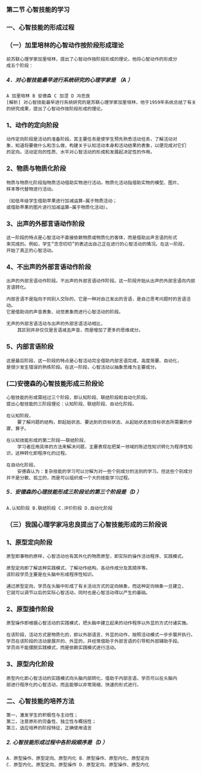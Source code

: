 ### 第二节 心智技能的学习
### 一、心智技能的形成过程
### （一）加里培林的心智动作按阶段形成理论
    前苏联心理学家加里培林，提出了心智动作按阶段形成的理论，他将心智动作的形成分
    成五个阶段：
    
##### 4．对心智技能最早进行系统研究的心理学家是 （A ）
    A 加里培林 B 安德森 C 加涅 D 冯忠良
    [解析] 对心智技能最早进行系统研究的是苏联心理学家加里培林，他于1959年系统总结了有关的研究成果，提出了心智动作按阶段形成的理论。

    
### 1、动作的定向阶段
    动作定向阶段是活动的准备阶段。其主要任务是使学生预先熟悉活动任务，了解活动对
    象，知道将要做什么和怎么做，构建关于认知活动本身和活动结果的表象，以便完成对它们
    的定向。活动定向的性质、水平对心智活动的形成和发展起决定性的作用。

### 2、物质与物质化阶段
    物质与物质化阶段指物质活动借助实物进行活动。物质化活动指借助实物的模型、图片、
    样本等代替物进行活动。
    
    （如低年级学生借助苹果进行加减运算—属于物质活动；
    或借助苹果的图片进行加减运算—属于物质化活动）。

### 3、出声的外部言语动作阶段
    这一阶段的特点是心智活动不直接依赖物质或物质化的客体，而是借助出声言语的形式
    来完成的。例如，学生“念念叨叨”的表述出自己正在进行的心智活动的情况。在这一阶段，
    开始了真正的心智活动。

### 4、不出声的外部言语动作阶段
    出声的外部言语动作阶段。不出声的外部言语动作阶段。这一阶段开始从出声的外部言语向内部言语转化。
    
    内部言语不是指向于同别人交际的，它是一种对自己发出的言语，是自己思考问题时的言语活动。
    它是借助词的声音表象、动觉表象而进行心智活动的阶段。
    
    无声的外部言语活动与出声的外部言语活动相比，
        其区别并非仅仅是言语减去声音，而是增加了更多的思维成分。

### 5、内部言语阶段
    这是最后阶段，这一阶段的特点是心智活动完全借助内部言语完成，高度简要、自动化，
    是很少发生错误的熟练阶段。在这一阶段，心智活动以抽象思维为主要成分。

### (二)安德森的心智技能形成三阶段论
    心智技能的形成需经过三个阶段，即认知阶段、联结阶段和自动化阶段。
    提出心智技能的三阶段理论：认知阶段、联结阶段、自动化阶段。
    
    在认知阶段，
        要了解问题的结构，即起始状态、要达到的目标状态、从起始状态到目标状态所需要的步骤、算子。
        
    在认知技能形成的第二阶段——联结阶段，
        学习者应用具体的方法来解决问题，主要表现在把某一领域的陈述性知识转化为程序性知识，这种转化即程序化的过程。
        
    在自动化阶段，
        安德森认为：复杂技能的学习可以分解为对一些个别成分的法则的学习。但这些个别成分并不是分散、孤立的，而是可以组织成一个大的技能学习过程。

##### 5．安德森的心理技能形成三阶段论的第三个阶段是（D ）
    A.认知阶段 B.联结阶段 C.评价阶段 D.自动化阶段        

### （三）我国心理学家冯忠良提出了心智技能形成的三阶段说
### 1、原型定向阶段
    原型即事物的原样，心智活动也有其外化的物质原型，即实际的操作活动程序、实践模式。
    
    原型定向即了解这种实践模式，了解动作结构，各动作成分及其顺序等。
    该阶段学员主要是在头脑中形成程序性知识。
    
    通过原型定向，学员在头脑中形成了有关活动方式的定向映象，而这种定向映象一旦建立，
    它就可以调节以后的实际心智活动，同时也是心智活动得以产生的基础。

### 2、原型操作阶段
    原型操作即根据心智活动的实践模式，把头脑中建立起来的动作程序以外显的方式付诸实施。
    
    在该阶段，活动方式是物质化的，即以外部语言、外显的动作，按照活动模式一步步展开执行。
    学员在该阶段的活动是展开的、外显的，并经常借助于外部言语的引导和外部辅助手段。
    学员尚不能摆脱实践模式，而是依赖实践模式进行活动。

### 3、原型内化阶段
    原型内化即心智活动的实践模式向头脑内部转化，借助于内部言语，学员可以在头脑内
    部进行程序化的心智活动，而且能够以非常简缩、快速的形式进行。

### 二、心智技能的培养方法
    第一，激发学生的积极性与主动性；
    第二，注意原形的完备性、独立性与概括性；
    第三，适应培养的阶段特征，正确使用语言

##### 2. 心智技能形成过程中各阶段顺序是（D ）
    A．原型操作、原型定向、原型内化 B．原型操作、原型内化、原型定向
    C．原型内化、原型定向、原型操作 D．原型定向、原型操作、原型内化    